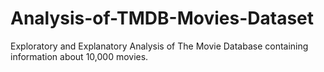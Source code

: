 # Analysis-of-TMDB-Movies-Dataset
Exploratory and Explanatory Analysis of The Movie Database containing information about 10,000 movies.

